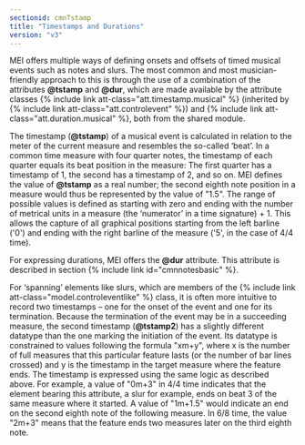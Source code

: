 ```yaml
---
sectionid: cmnTstamp
title: "Timestamps and Durations"
version: "v3"
---
```


MEI offers multiple ways of defining onsets and offsets of timed musical events such
as
notes and slurs. The most common and most musician-friendly approach to this is through
the
use of a combination of the attributes **@tstamp** and **@dur**, which are made
available by the attribute classes {% include link att-class="att.timestamp.musical" %}
(inherited by {% include link att-class="att.controlevent" %}) and {% include link att-class="att.duration.musical" %}, both from the shared module.

The timestamp (**@tstamp**) of a musical event is calculated in relation
to the meter of the current measure and resembles the so-called ‘beat’.
In a common time measure with four quarter notes, the timestamp of each quarter equals
its
beat position in the measure: The first quarter has a timestamp of 1, the second has
a
timestamp of 2, and so on. MEI defines the value of **@tstamp** as a real number; the
second eighth note position in a measure would thus be represented by the value of
"1.5".
The range of possible values is defined as starting with zero and ending with the
number of
metrical units in a measure (the ‘numerator’ in a time signature) + 1.
This allows the capture of all graphical positions starting from the left barline
('0') and
ending with the right barline of the measure ('5', in the case of 4/4 time).

For expressing durations, MEI offers the **@dur** attribute. This attribute is
described in section {% include link id="cmnnotesbasic" %}.

For ‘spanning’ elements like slurs, which are members of the {% include link att-class="model.controleventlike" %} class, it is often more intuitive to record
two timestamps – one for the onset of the event and one for its termination. Because
the
termination of the event may be in a succeeding measure, the second timestamp
(**@tstamp2**) has a slightly different datatype than the one marking the initiation
of the event. Its datatype is constrained to values following the formula "<span class="hi">x</span>m+<span class="hi">y</span>", where <span class="hi">x</span> is the number of full
measures that this particular feature lasts (or the number of bar lines crossed) and
<span class="hi">y</span> is the timestamp in the target measure where the feature ends. The
timestamp is expressed using the same logic as described above. For example, a value
of
"0m+3" in 4/4 time indicates that the element bearing this attribute, a slur for example,
ends on beat 3 of the same measure where it started. A value of "1m+1.5" would indicate
an
end on the second eighth note of the following measure. In 6/8 time, the value "2m+3"
means
that the feature ends two measures later on the third eighth note.

